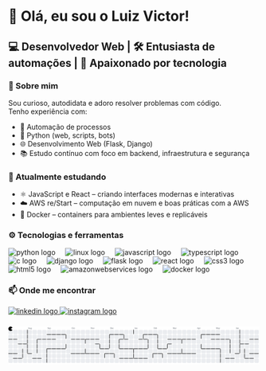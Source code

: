 <h1 align="left">👋 Olá, eu sou o Luiz Victor!</h1>

<h2 align="left">💻 Desenvolvedor Web | 🛠️ Entusiasta de automações | 🧠 Apaixonado por tecnologia</h2>

<h3 align="left">🚀 Sobre mim</h3>

<p align="left">Sou curioso, autodidata e adoro resolver problemas com código.<br>Tenho experiência com:</p>
<ul>
  <li>🔧 Automação de processos</li>
  <li>🐍 Python (web, scripts, bots)</li>
  <li>🌐 Desenvolvimento Web (Flask, Django)</li>
  <li>📚 Estudo contínuo com foco em backend, infraestrutura e segurança</li>
</ul>

<h3 align="left">🌱 Atualmente estudando</h3>
<ul>
  <li>⚛️ JavaScript e React – criando interfaces modernas e interativas<br></li>
  <li>☁️ AWS re/Start – computação em nuvem e boas práticas com a AWS</li>
  <li>🐳 Docker – containers para ambientes leves e replicáveis</li>
</ul>

<h3 align="left">⚙️ Tecnologias e ferramentas</h3>

<div align="left">
  <img src="https://cdn.jsdelivr.net/gh/devicons/devicon/icons/python/python-original.svg" height="40" alt="python logo"  />
  <img width="12" />
  <img src="https://cdn.jsdelivr.net/gh/devicons/devicon/icons/linux/linux-original.svg" height="40" alt="linux logo"  />
  <img width="12" />
  <img src="https://cdn.jsdelivr.net/gh/devicons/devicon/icons/javascript/javascript-original.svg" height="40" alt="javascript logo"  />
  <img width="12" />
  <img src="https://cdn.jsdelivr.net/gh/devicons/devicon/icons/typescript/typescript-original.svg" height="40" alt="typescript logo"  />
  <img width="12" />
  <img src="https://cdn.jsdelivr.net/gh/devicons/devicon/icons/c/c-original.svg" height="40" alt="c logo"  />
  <img width="12" />
  <img src="https://cdn.jsdelivr.net/gh/devicons/devicon/icons/django/django-plain.svg" height="40" alt="django logo"  />
  <img width="12" />
  <img src="https://cdn.jsdelivr.net/gh/devicons/devicon/icons/flask/flask-original.svg" height="40" alt="flask logo"  />
  <img width="12" />
  <img src="https://cdn.jsdelivr.net/gh/devicons/devicon/icons/react/react-original.svg" height="40" alt="react logo"  />
  <img width="12" />
  <img src="https://cdn.jsdelivr.net/gh/devicons/devicon/icons/css3/css3-original.svg" height="40" alt="css3 logo"  />
  <img width="12" />
  <img src="https://cdn.jsdelivr.net/gh/devicons/devicon/icons/html5/html5-original.svg" height="40" alt="html5 logo"  />
  <img width="12" />
  <img src="https://cdn.jsdelivr.net/gh/devicons/devicon/icons/amazonwebservices/amazonwebservices-line-wordmark.svg" height="40" alt="amazonwebservices logo"  />
  <img width="12" />
  <img src="https://cdn.jsdelivr.net/gh/devicons/devicon/icons/docker/docker-original.svg" height="40" alt="docker logo"  />
</div>

<h3 align="left">📫 Onde me encontrar</h3>

<div align="left">
  <a href="https://www.linkedin.com/in/luiz-victor-b86967257/" target="_blank">
    <img src="https://raw.githubusercontent.com/maurodesouza/profile-readme-generator/master/src/assets/icons/social/linkedin/default.svg" width="39" height="27" alt="linkedin logo"  />
  </a>
  <a href="https://www.instagram.com/luizvictxz/#" target="_blank">
    <img src="https://raw.githubusercontent.com/maurodesouza/profile-readme-generator/master/src/assets/icons/social/instagram/default.svg" width="39" height="27" alt="instagram logo"  />
  </a>
</div>

###

<picture>
  <source media="(prefers-color-scheme: dark)" srcset="https://raw.githubusercontent.com/luizvictxz/luizvictxz/output/pacman-contribution-graph-dark.svg">
  <source media="(prefers-color-scheme: light)" srcset="https://raw.githubusercontent.com/luizvictxz/luizvictxz/output/pacman-contribution-graph.svg">
  <img alt="pacman contribution graph" src="https://raw.githubusercontent.com/luizvictxz/luizvictxz/output/pacman-contribution-graph.svg">
</picture>

###
